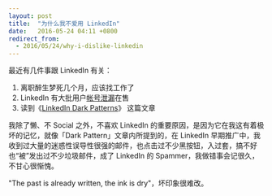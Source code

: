 ```yaml
---
layout: post
title:  "为什么我不爱用 LinkedIn"
date:   2016-05-24 04:11 +0800
redirect_from:
  - 2016/05/24/why-i-dislike-linkedin
---
```


最近有几件事跟 LinkedIn 有关：

1. 离职醉生梦死几个月，应该找工作了
2. LinkedIn 有大批用户[帐号泄漏]在售
3. 读到《[LinkedIn Dark Patterns]》 这篇文章

我除了懒、不 Social 之外，不喜欢 LinkedIn 的重要原因，是因为它在我这有着极坏的记忆，就像「Dark Pattern」文章内所提到的，在 LinkedIn 早期推广中，我收到过大量的迷惑性误导性很强的邮件，也点击过不少黑按钮，入过套，搞不好也“被”发出过不少垃圾邮件，成了 LinkedIn 的 Spammer，我做错事会记很久，不甘心很惭愧。

"The past is already written, the ink is dry"，坏印象很难改。

[帐号泄漏]: http://weibo.com/1642634100/DwbltD5se?type=comment#_rnd1464380084702
[LinkedIn Dark Patterns]: https://medium.com/@danrschlosser/linkedin-dark-patterns-3ae726fe1462#.1gt2dqpfh
